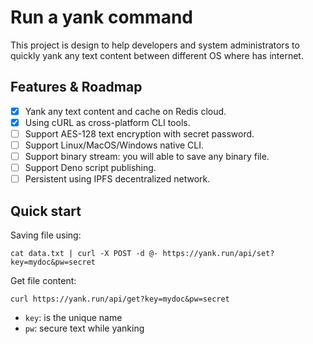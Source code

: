 # Run a yank command

This project is design to help developers and system administrators to quickly yank any text content between different OS where has internet.

## Features & Roadmap

- [x] Yank any text content and cache on Redis cloud.
- [x] Using cURL as cross-platform CLI tools.
- [ ] Support AES-128 text encryption with secret password.
- [ ] Support Linux/MacOS/Windows native CLI.
- [ ] Support binary stream: you will able to save any binary file.
- [ ] Support Deno script publishing.
- [ ] Persistent using IPFS decentralized network.

## Quick start

Saving file using:

```
cat data.txt | curl -X POST -d @- https://yank.run/api/set?key=mydoc&pw=secret
```

Get file content:

```
curl https://yank.run/api/get?key=mydoc&pw=secret
```

- `key`: is the unique name
- `pw`: secure text while yanking
